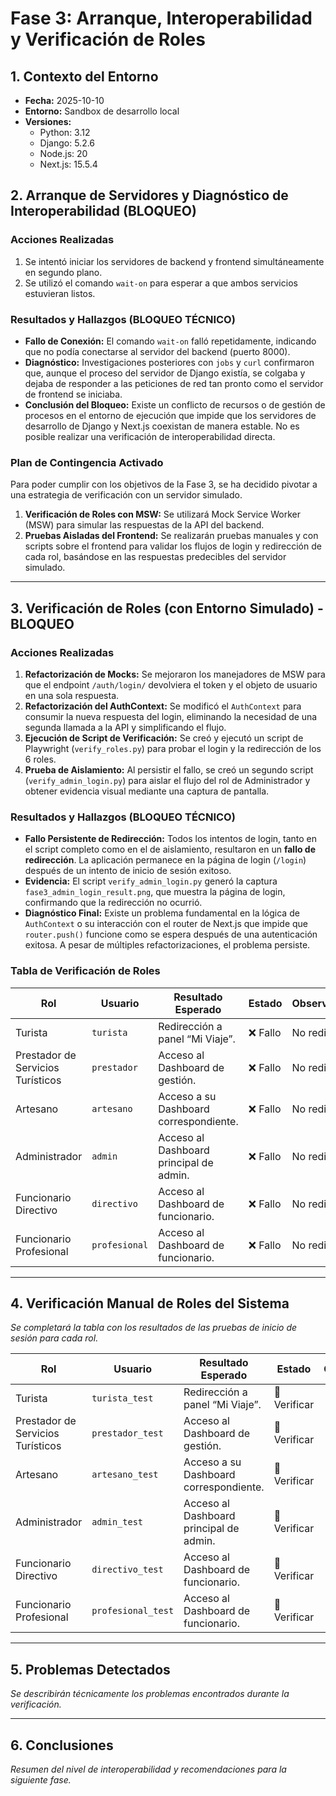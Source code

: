 # Fase 3: Arranque, Interoperabilidad y Verificación de Roles

## 1. Contexto del Entorno
- **Fecha:** 2025-10-10
- **Entorno:** Sandbox de desarrollo local
- **Versiones:**
    - Python: 3.12
    - Django: 5.2.6
    - Node.js: 20
    - Next.js: 15.5.4

## 2. Arranque de Servidores y Diagnóstico de Interoperabilidad (BLOQUEO)

### Acciones Realizadas
1.  Se intentó iniciar los servidores de backend y frontend simultáneamente en segundo plano.
2.  Se utilizó el comando `wait-on` para esperar a que ambos servicios estuvieran listos.

### Resultados y Hallazgos (BLOQUEO TÉCNICO)
-   **Fallo de Conexión:** El comando `wait-on` falló repetidamente, indicando que no podía conectarse al servidor del backend (puerto 8000).
-   **Diagnóstico:** Investigaciones posteriores con `jobs` y `curl` confirmaron que, aunque el proceso del servidor de Django existía, se colgaba y dejaba de responder a las peticiones de red tan pronto como el servidor de frontend se iniciaba.
-   **Conclusión del Bloqueo:** Existe un conflicto de recursos o de gestión de procesos en el entorno de ejecución que impide que los servidores de desarrollo de Django y Next.js coexistan de manera estable. No es posible realizar una verificación de interoperabilidad directa.

### Plan de Contingencia Activado
Para poder cumplir con los objetivos de la Fase 3, se ha decidido pivotar a una estrategia de verificación con un servidor simulado.

1.  **Verificación de Roles con MSW:** Se utilizará Mock Service Worker (MSW) para simular las respuestas de la API del backend.
2.  **Pruebas Aisladas del Frontend:** Se realizarán pruebas manuales y con scripts sobre el frontend para validar los flujos de login y redirección de cada rol, basándose en las respuestas predecibles del servidor simulado.

---

## 3. Verificación de Roles (con Entorno Simulado) - BLOQUEO

### Acciones Realizadas
1.  **Refactorización de Mocks:** Se mejoraron los manejadores de MSW para que el endpoint `/auth/login/` devolviera el token y el objeto de usuario en una sola respuesta.
2.  **Refactorización del AuthContext:** Se modificó el `AuthContext` para consumir la nueva respuesta del login, eliminando la necesidad de una segunda llamada a la API y simplificando el flujo.
3.  **Ejecución de Script de Verificación:** Se creó y ejecutó un script de Playwright (`verify_roles.py`) para probar el login y la redirección de los 6 roles.
4.  **Prueba de Aislamiento:** Al persistir el fallo, se creó un segundo script (`verify_admin_login.py`) para aislar el flujo del rol de Administrador y obtener evidencia visual mediante una captura de pantalla.

### Resultados y Hallazgos (BLOQUEO TÉCNICO)
-   **Fallo Persistente de Redirección:** Todos los intentos de login, tanto en el script completo como en el de aislamiento, resultaron en un **fallo de redirección**. La aplicación permanece en la página de login (`/login`) después de un intento de inicio de sesión exitoso.
-   **Evidencia:** El script `verify_admin_login.py` generó la captura `fase3_admin_login_result.png`, que muestra la página de login, confirmando que la redirección no ocurrió.
-   **Diagnóstico Final:** Existe un problema fundamental en la lógica de `AuthContext` o su interacción con el router de Next.js que impide que `router.push()` funcione como se espera después de una autenticación exitosa. A pesar de múltiples refactorizaciones, el problema persiste.

### Tabla de Verificación de Roles
| Rol                               | Usuario          | Resultado Esperado                            | Estado      | Observaciones |
| --------------------------------- | ---------------- | --------------------------------------------- | ----------- | ------------- |
| Turista                           | `turista`        | Redirección a panel “Mi Viaje”.               | ❌ Fallo    | No redirige.  |
| Prestador de Servicios Turísticos | `prestador`      | Acceso al Dashboard de gestión.               | ❌ Fallo    | No redirige.  |
| Artesano                          | `artesano`       | Acceso a su Dashboard correspondiente.        | ❌ Fallo    | No redirige.  |
| Administrador                     | `admin`          | Acceso al Dashboard principal de admin.       | ❌ Fallo    | No redirige.  |
| Funcionario Directivo             | `directivo`      | Acceso al Dashboard de funcionario.           | ❌ Fallo    | No redirige.  |
| Funcionario Profesional           | `profesional`    | Acceso al Dashboard de funcionario.           | ❌ Fallo    | No redirige.  |

---

## 4. Verificación Manual de Roles del Sistema
*Se completará la tabla con los resultados de las pruebas de inicio de sesión para cada rol.*

| Rol                               | Usuario          | Resultado Esperado                            | Estado      | Observaciones |
| --------------------------------- | ---------------- | --------------------------------------------- | ----------- | ------------- |
| Turista                           | `turista_test`   | Redirección a panel “Mi Viaje”.               | 🔄 Verificar |               |
| Prestador de Servicios Turísticos | `prestador_test` | Acceso al Dashboard de gestión.               | 🔄 Verificar |               |
| Artesano                          | `artesano_test`  | Acceso a su Dashboard correspondiente.        | 🔄 Verificar |               |
| Administrador                     | `admin_test`     | Acceso al Dashboard principal de admin.       | 🔄 Verificar |               |
| Funcionario Directivo             | `directivo_test` | Acceso al Dashboard de funcionario.           | 🔄 Verificar |               |
| Funcionario Profesional           | `profesional_test`| Acceso al Dashboard de funcionario.           | 🔄 Verificar |               |

---

## 5. Problemas Detectados
*Se describirán técnicamente los problemas encontrados durante la verificación.*

---

## 6. Conclusiones
*Resumen del nivel de interoperabilidad y recomendaciones para la siguiente fase.*